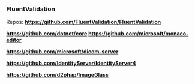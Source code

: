 ### FluentValidation

Repos: <b>https://github.com/FluentValidation/FluentValidation</b>

<b>https://github.com/dotnet/core<b>
<b>https://github.com/microsoft/monaco-editor<b>

<b>https://github.com/microsoft/dicom-server</b>

<b>https://github.com/IdentityServer/IdentityServer4</b>

<b>https://github.com/d2phap/ImageGlass</b>
